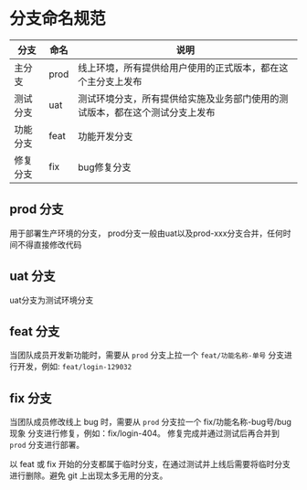 # 分支命名规范

| 分支     | 命名    | 说明                                                                         |
| -------- | ------- | ---------------------------------------------------------------------------- |
| 主分支   | prod    | 线上环境，所有提供给用户使用的正式版本，都在这个主分支上发布                 |
| 测试分支 | uat     | 测试环境分支，所有提供给实施及业务部门使用的测试版本，都在这个测试分支上发布 |
| 功能分支 | feat | 功能开发分支                                                                 |
| 修复分支 | fix     | bug修复分支                                                                  |

## prod 分支
用于部署生产环境的分支， prod分支一般由uat以及prod-xxx分支合并，任何时间不得直接修改代码

## uat 分支
uat分支为测试环境分支

## feat 分支
当团队成员开发新功能时，需要从 `prod` 分支上拉一个 `feat/功能名称-单号` 分支进行开发，例如: `feat/login-129032`

## fix 分支
当团队成员修改线上 bug 时，需要从 `prod` 分支拉一个 fix/功能名称-bug号/bug现象 分支进行修复，例如：fix/login-404。 修复完成并通过测试后再合并到 `prod` 分支进行部署。

以 feat 或 fix 开始的分支都属于临时分支，在通过测试并上线后需要将临时分支进行删除。避免 git 上出现太多无用的分支。


